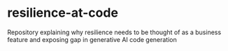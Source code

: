 # resilience-at-code
Repository explaining why resilience needs to be thought of as a business feature and exposing gap in generative AI code generation 
